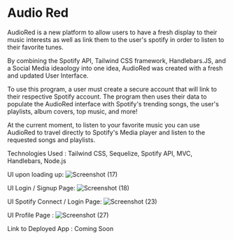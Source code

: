 # Audio Red

AudioRed is a new platform to allow users to have a fresh display to their music interests as well as link them to the user's spotify in order to listen to their favorite tunes.

By combining the Spotify API, Tailwind CSS framework, Handlebars.JS, and a Social Media ideaology into one idea, AudioRed was created with a fresh and updated User Interface.

To use this program, a user must create a secure account that will link to their respective Spotify account. The program then uses their data to populate the AudioRed interface with Spotify's trending songs, the user's playlists, album covers, top music, and more!

At the current moment, to listen to your favorite music you can use AudioRed to travel directly to Spotify's Media player and listen to the requested songs and playlists.

Technologies Used :
Tailwind CSS, Sequelize, Spotify API, MVC, Handlebars, Node.js

UI upon loading up:
![Screenshot (17)](https://github.com/jtpheonix13/Audio_Red/assets/114614370/40671790-5aef-4c69-a187-d3fa7ddce624)

UI Login / Signup Page:
![Screenshot (18)](https://github.com/jtpheonix13/Audio_Red/assets/114614370/c070e808-4f9a-49b3-a5af-3055399ab76b)

UI Spotify Connect / Login Page:
![Screenshot (23)](https://github.com/jtpheonix13/Audio_Red/assets/114614370/5316fab4-a3d8-4a36-82e6-b7cbccd32ec1)

UI Profile Page :
![Screenshot (27)](https://github.com/jtpheonix13/Audio_Red/assets/114614370/1a82b4f7-922d-4650-ba79-071066702691)

Link to Deployed App : Coming Soon